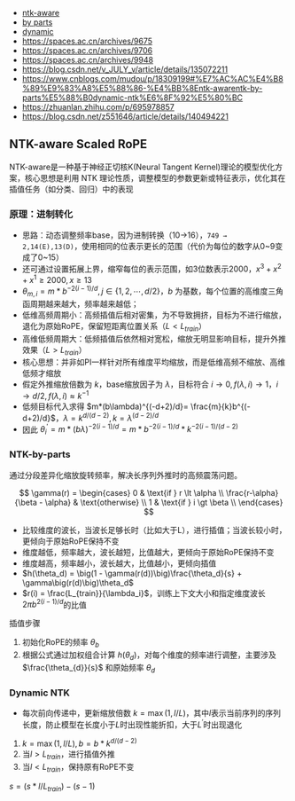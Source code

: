 - [ntk-aware](https://www.reddit.com/r/LocalLLaMA/comments/14lz7j5/ntkaware_scaled_rope_allows_llama_models_to_have/)  
- [by parts](https://github.com/jquesnelle/yarn/pull/1)  
- [dynamic](https://www.reddit.com/r/LocalLLaMA/comments/14mrgpr/dynamically_scaled_rope_further_increases/)
- https://spaces.ac.cn/archives/9675
- https://spaces.ac.cn/archives/9706
- https://spaces.ac.cn/archives/9948
- https://blog.csdn.net/v_JULY_v/article/details/135072211  
- https://www.cnblogs.com/mudou/p/18309199#%E7%AC%AC%E4%B8%89%E9%83%A8%E5%88%86-%E4%BB%8Entk-awarentk-by-parts%E5%88%B0dynamic-ntk%E6%8F%92%E5%80%BC  
- https://zhuanlan.zhihu.com/p/695978857
- https://blog.csdn.net/z551646/article/details/140494221
## NTK-aware Scaled RoPE
NTK-aware是一种基于神经正切核K(Neural Tangent Kernel)理论的模型优化方案，核心思想是利用 NTK 理论性质，调整模型的参数更新或特征表示，优化其在插值任务（如分类、回归）中的表现

### 原理：进制转化
- 思路：动态调整频率base，因为进制转换（10→16），`749 → 2,14(E),13(D)`，使用相同的位表示更长的范围（代价为每位的数字从0~9变成了0~15）
- 还可通过设置拓展上界，缩窄每位的表示范围，如3位数表示2000，$x^3 + x^2 + x^1 \ge 2000, x\ge 13$
- $\theta_{m, i} = m * b^{-2(i-1)/d}, j\in \{1, 2, \cdots, d/2\}$，$b$ 为基数，每个位置的高维度三角函周期越来越大，频率越来越低；
- 低维高频周期小：高频插值后相对密集，为不导致拥挤，目标为不进行缩放，退化为原始RoPE，保留短距离位置关系（$L \lt L_{train}$）
- 高维低频周期大：低频插值后依然相对宽松，缩放无明显影响目标，提升外推效果（$L \gt L_{train}$）  
- 核心思想：并非如PI一样针对所有维度平均缩放，而是低维高频不缩放、高维低频才缩放
- 假定外推缩放倍数为 $k$，base缩放因子为 $\lambda$，目标符合 $i \rightarrow 0, f(\lambda, i) \rightarrow 1$，$i \rightarrow d/2, f(\lambda, i) \approx k^{-1}$ 
- 低频目标代入求得 $m*(b\lambda)^{(-d+2)/d}= \frac{m}{k}b^{(-d+2)/d}$，$\lambda = k^{d/(d-2)}, k = \lambda ^{(d-2)/d}$
- 因此 $\theta_{i}^{'} = m*{(b\lambda)^{-2(i-1)/d}} = m*{b^{-2(i-1)/d}*k^{-2(i-1)/(d-2)}}$

### NTK-by-parts

通过分段差异化缩放旋转频率，解决长序列外推时的高频震荡问题。

$$
\gamma(r) = \begin{cases}
    0 & \text{if } r \lt \alpha \\
    \frac{r-\alpha}{\beta - \alpha} & \text{otherwise} \\
    1 & \text{if } i \gt \beta \\
\end{cases}
$$

- 比较维度的波长，当波长足够长时（比如大于L），进行插值；当波长较小时，更倾向于原始RoPE保持不变
- 维度越低，频率越大，波长越短，比值越大，更倾向于原始RoPE保持不变
- 维度越高，频率越小，波长越大，比值越小，更倾向插值
- $h(\theta_d) = \big(1 - \gamma(r(d))\big)\frac{\theta_d}{s} + \gamma\big(r(d)\big)\theta_d$
- $r(i) = \frac{L_{train}}{\lambda_i}$，训练上下文大小和指定维度波长$2\pi b^{2(i-1)/d}$的比值

插值步骤

1. 初始化RoPE的频率 $\theta_b$
2. 根据公式通过加权组合计算 $h(\theta_d)$，对每个维度的频率进行调整，主要涉及 $\frac{\theta_{d}}{s}$ 和原始频率 $\theta_d$

### Dynamic NTK
- 每次前向传递中，更新缩放倍数 $k=\max(1, l/L)$，其中$l$表示当前序列的序列长度，防止模型在长度小于$L$时出现性能折扣，大于$L^{'}$时出现退化

1. $k=\max(1, l/L), b = b*k^{d/(d-2)}$
2. 当$l \gt L_{train}$，进行插值外推
3. 当$l \lt L_{train}$，保持原有RoPE不变


$s = (s* l/L_{train}) - (s-1)$